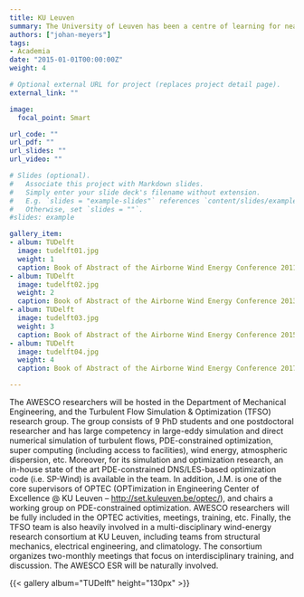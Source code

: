 ```yaml
---
title: KU Leuven
summary: The University of Leuven has been a centre of learning for nearly six centuries and is one of the most renowned universities in Europe. With 55,484 students in 2014 – 2015 it is the largest university in Belgium and the Low Countries with a strong orientation towards research. KU Leuven is the 6th European university in the 2008 Leiden ranking.
authors: ["johan-meyers"]
tags:
- Academia
date: "2015-01-01T00:00:00Z"
weight: 4

# Optional external URL for project (replaces project detail page).
external_link: ""

image:
  focal_point: Smart

url_code: ""
url_pdf: ""
url_slides: ""
url_video: ""

# Slides (optional).
#   Associate this project with Markdown slides.
#   Simply enter your slide deck's filename without extension.
#   E.g. `slides = "example-slides"` references `content/slides/example-slides.md`.
#   Otherwise, set `slides = ""`.
#slides: example

gallery_item:
- album: TUDelft
  image: tudelft01.jpg
  weight: 1
  caption: Book of Abstract of the Airborne Wind Energy Conference 2011 in Leuven, Belgium
- album: TUDelft
  image: tudelft02.jpg
  weight: 2
  caption: Book of Abstract of the Airborne Wind Energy Conference 2013 in Berlin, Germany
- album: TUDelft
  image: tudelft03.jpg
  weight: 3
  caption: Book of Abstract of the Airborne Wind Energy Conference 2015 in Delft, The Netherlands
- album: TUDelft
  image: tudelft04.jpg
  weight: 4
  caption: Book of Abstract of the Airborne Wind Energy Conference 2017 in Freiburg, Germany

---
```


The AWESCO researchers will be hosted in the Department of Mechanical Engineering, and the Turbulent Flow Simulation & Optimization (TFSO) research group. The group consists of 9 PhD students and one postdoctoral researcher and has large competency in large-eddy simulation and direct numerical simulation of turbulent flows, PDE-constrained optimization, super computing (including access to facilities), wind energy, atmospheric dispersion, etc. Moreover, for its simulation and optimization research, an in-house state of the art PDE-constrained DNS/LES-based optimization code (i.e. SP-Wind) is available in the team. In addition, J.M. is one of the core supervisors of OPTEC (OPTimization in Engineering Center of Excellence @ KU Leuven – http://set.kuleuven.be/optec/), and chairs a working group on PDE-constrained optimization. AWESCO researchers will be fully included in the OPTEC activities, meetings, training, etc. Finally, the TFSO team is also heavily involved in a multi-disciplinary wind-energy research consortium at KU Leuven, including teams from structural mechanics, electrical engineering, and climatology. The consortium organizes two-monthly meetings that focus on interdisciplinary training, and discussion. The AWESCO ESR will be naturally involved. 

{{< gallery album="TUDelft" height="130px" >}}
